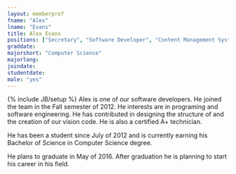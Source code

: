 ```yaml
---
layout: memberprof
fname: "Alex"
lname: "Evans"
title: Alex Evans
positions: ["Secretary", "Software Developer", "Content Management System Researcher"]
graddate: 
majorshort: "Computer Science"
majorlong: 
joindate: 
studentdate: 
male: "yes"
---
```

{% include JB/setup %}
Alex is one of our software developers. He joined the team in the Fall semester of 2012. He interests are in programing and software engineering. He has contributed in designing the structure of and the creation of our vision code. He is also a certified A+ technician.

He has been a student since July of 2012 and is currently earning his Bachelor of Science in Computer Science degree.

He plans to graduate in May of 2016. After graduation he is planning to start his career in his field.
